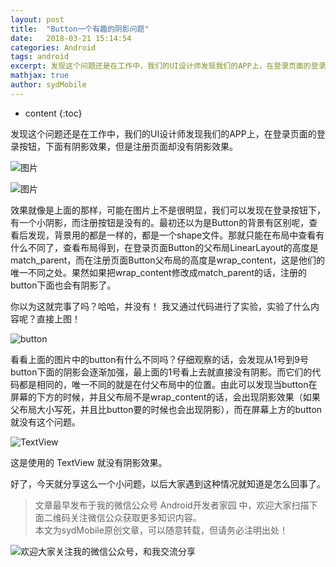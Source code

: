 ```yaml
---
layout: post
title:  "Button一个有趣的阴影问题"
date:   2018-03-21 15:14:54
categories: Android
tags: android
excerpt: 发现这个问题还是在工作中，我们的UI设计师发现我们的APP上，在登录页面的登录按钮，下面有阴影效果，但是注册页面却没有阴影效果。
mathjax: true
author: sydMobile
---
```

* content
{:toc}












发现这个问题还是在工作中，我们的UI设计师发现我们的APP上，在登录页面的登录按钮，下面有阴影效果，但是注册页面却没有阴影效果。    
  
![图片](http://img.blog.csdn.net/20180321115012999?watermark/2/text/Ly9ibG9nLmNzZG4ubmV0L3N5ZE1vYmlsZQ==/font/5a6L5L2T/fontsize/400/fill/I0JBQkFCMA==/dissolve/70)    

![图片](http://img.blog.csdn.net/20180321115217813?watermark/2/text/Ly9ibG9nLmNzZG4ubmV0L3N5ZE1vYmlsZQ==/font/5a6L5L2T/fontsize/400/fill/I0JBQkFCMA==/dissolve/70)


效果就像是上面的那样，可能在图片上不是很明显，我们可以发现在登录按钮下，有一个小阴影，而注册按钮是没有的。最初还以为是Button的背景有区别呢，查看后发现，背景用的都是一样的，都是一个shape文件。那就只能在布局中查看有什么不同了，查看布局得到，在登录页面Button的父布局LinearLayout的高度是match_parent，而在注册页面Button父布局的高度是wrap_content，这是他们的唯一不同之处。果然如果把wrap_content修改成match_parent的话，注册的button下面也会有阴影了。  

你以为这就完事了吗？哈哈，并没有！
我又通过代码进行了实验，实验了什么内容呢？直接上图！    

![button](http://img.blog.csdn.net/20180321164653695?watermark/2/text/Ly9ibG9nLmNzZG4ubmV0L3N5ZE1vYmlsZQ==/font/5a6L5L2T/fontsize/400/fill/I0JBQkFCMA==/dissolve/70)        

看看上面的图片中的button有什么不同吗？仔细观察的话，会发现从1号到9号button下面的阴影会逐渐加强，最上面的1号看上去就直接没有阴影。而它们的代码都是相同的，唯一不同的就是在付父布局中的位置。由此可以发现当button在屏幕的下方的时候，并且父布局不是wrap_content的话，会出现阴影效果（如果父布局大小写死，并且比button要的时候也会出现阴影），而在屏幕上方的button就没有这个问题。   

![TextView](http://img.blog.csdn.net/20180321170554821?watermark/2/text/Ly9ibG9nLmNzZG4ubmV0L3N5ZE1vYmlsZQ==/font/5a6L5L2T/fontsize/400/fill/I0JBQkFCMA==/dissolve/70)    

这是使用的 TextView 就没有阴影效果。   

好了，今天就分享这么一个小问题，以后大家遇到这种情况就知道是怎么回事了。     



>文章最早发布于我的微信公众号  Android开发者家园 中，欢迎大家扫描下面二维码关注微信公众获取更多知识内容。          
本文为sydMobile原创文章，可以随意转载，但请务必注明出处！

![欢迎大家关注我的微信公众号，和我交流分享](http://img.blog.csdn.net/20180301210553345?watermark/2/text/aHR0cDovL2Jsb2cuY3Nkbi5uZXQvc3lkTW9iaWxl/font/5a6L5L2T/fontsize/400/fill/I0JBQkFCMA==/dissolve/70)

